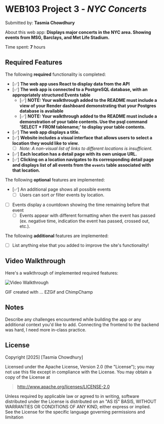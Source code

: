 # WEB103 Project 3 - *NYC Concerts*

Submitted by: **Tasmia Chowdhury**

About this web app: **Displays major concerts in the NYC area. Showing events from MSG, Barclays, and Met Life Stadium.**

Time spent: **7** hours

## Required Features

The following **required** functionality is completed:

<!-- Make sure to check off completed functionality below -->

- [✅] **The web app uses React to display data from the API**
- [✅] **The web app is connected to a PostgreSQL database, with an appropriately structured Events table**
  - [✅]  **NOTE: Your walkthrough added to the README must include a view of your Render dashboard demonstrating that your Postgres database is available**
  - [✅]  **NOTE: Your walkthrough added to the README must include a demonstration of your table contents. Use the psql command 'SELECT * FROM tablename;' to display your table contents.**
- [✅] **The web app displays a title.**
- [✅] **Website includes a visual interface that allows users to select a location they would like to view.**
  - [ ] *Note: A non-visual list of links to different locations is insufficient.* 
- [✅] **Each location has a detail page with its own unique URL.**
- [✅] **Clicking on a location navigates to its corresponding detail page and displays list of all events from the `events` table associated with that location.**

The following **optional** features are implemented:

- [✅] An additional page shows all possible events
  - [ ] Users can sort *or* filter events by location.
- [ ] Events display a countdown showing the time remaining before that event
  - [ ] Events appear with different formatting when the event has passed (ex. negative time, indication the event has passed, crossed out, etc.).

The following **additional** features are implemented:

- [ ] List anything else that you added to improve the site's functionality!

## Video Walkthrough

Here's a walkthrough of implemented required features:

<img src='https://imgur.com/gallery/hw3-hvRAEq0' title='Video Walkthrough' width='' alt='Video Walkthrough' />

<!-- Replace this with whatever GIF tool you used! -->
GIF created with ... EZGif and ChimpChamp
<!-- Recommended tools:
[Kap](https://getkap.co/) for macOS
[ScreenToGif](https://www.screentogif.com/) for Windows
[peek](https://github.com/phw/peek) for Linux. -->

## Notes

Describe any challenges encountered while building the app or any additional context you'd like to add. Connecting the frontend to the backend was hard, I need more in-class practice.

## License

Copyright [2025] [Tasmia Chowdhury]

Licensed under the Apache License, Version 2.0 (the "License"); you may not use this file except in compliance with the License. You may obtain a copy of the License at

> http://www.apache.org/licenses/LICENSE-2.0

Unless required by applicable law or agreed to in writing, software distributed under the License is distributed on an "AS IS" BASIS, WITHOUT WARRANTIES OR CONDITIONS OF ANY KIND, either express or implied. See the License for the specific language governing permissions and limitation